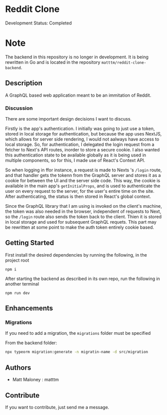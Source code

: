 # Reddit Clone

Development Status: Completed

# Note

The backend in this repository is no longer in development. It is being rewritten in Go and is located in the repository `matttm/reddit-clone-backend`.

## Description

A GraphQL based web application meant to be an immitation of Reddit.

### Discussion

There are some important design decisions I want to discuss.

Firstly is the app's authentication. I initially was going to just use a token, stored in local storage for authentication, but because the app uses NextJS, which allows for server side rendering, I would not aalways have access to local storage. So, for authentication, I delegated the login request from a fetcher to Next's API routes, inorder to store a secure cookie. I also wanted this authentication state to be available globally as it is being used in multiple components, so for this, I made use of React's Context API.

So when logging in ffor instance, a request is made to Nexts 's `/login` route, and that handler gets the tokenn from the GraphQL server and stores it as a cookie for between the UI and the server side code. This way, the cookie is available in the main app's `getInitialProps`, and is used to authenticate the user on every request to the server, for the user's entire time on the site. After authenticating, the status is then stored in React's global context.

Since the GraphQL library that I am using is invoked on the client's machine, the token was also needed in the browser, independent of requests to Next, so the `/login` route also sends the token back to the client. Thien it is stored in local storage and used for subsequent GraphQL requets. This part may be rewritten at some point to make the auth token entirely cookie based.

## Getting Started

First install the desired dependencies by running the following, in the project root
```
npm i
```

After starting the backend as described in its own repo, run the following in another terminal
```
npm run dev
```

## Enhancements

### Migrations

If you need to add a migration, the `migrations` folder must be specified

From the backend folder:

```bash
npx typeorm migration:generate -n migratin-name -d src/migration
```

## Authors

-   Matt Maloney : matttm

## Contribute

If you want to contribute, just send me a message.
